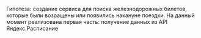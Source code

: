 Гипотеза: создание сервиса для поиска железнодорожных билетов,
которые были возращены или появились накануне поездки.
На данный момент реализована первая часть: получение данных из API
Яндекс.Расписание

